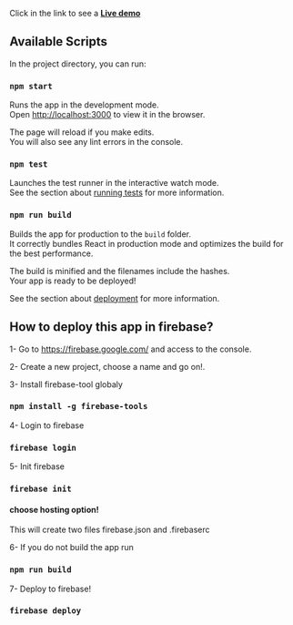 
Click in the link to see a 
[<strong>Live demo</strong>](https://covid-c41af.firebaseapp.com/)


## Available Scripts

In the project directory, you can run:

### `npm start`

Runs the app in the development mode.<br />
Open [http://localhost:3000](http://localhost:3000) to view it in the browser.

The page will reload if you make edits.<br />
You will also see any lint errors in the console.

### `npm test`

Launches the test runner in the interactive watch mode.<br />
See the section about [running tests](https://facebook.github.io/create-react-app/docs/running-tests) for more information.

### `npm run build`

Builds the app for production to the `build` folder.<br />
It correctly bundles React in production mode and optimizes the build for the best performance.

The build is minified and the filenames include the hashes.<br />
Your app is ready to be deployed!

See the section about [deployment](https://facebook.github.io/create-react-app/docs/deployment) for more information.

## How to deploy this app in firebase?

1- Go to https://firebase.google.com/ and access to the console.

2- Create a new project, choose a name and go on!.

3- Install firebase-tool globaly

### `npm install -g firebase-tools`

4- Login to firebase

### `firebase login`

5- Init firebase

### `firebase init`

#### choose hosting option!

This will create two files firebase.json and .firebaserc

6- If you do not build the app run

### `npm run build`

7- Deploy to firebase!

### `firebase deploy`
